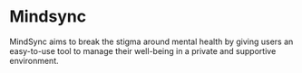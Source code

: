 # Mindsync
MindSync aims to break the stigma around mental health by giving users an easy-to-use tool to manage their well-being in a private and supportive environment.
